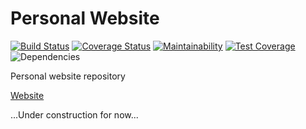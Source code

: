 # Personal Website

[![Build Status](https://travis-ci.org/icheliadinski/website.svg?branch=master)](https://travis-ci.org/icheliadinski/website)
[![Coverage Status](https://coveralls.io/repos/github/icheliadinski/website/badge.svg?branch=master)](https://coveralls.io/github/icheliadinski/website?branch=master)
[![Maintainability](https://api.codeclimate.com/v1/badges/ad0eaf0037aa8cc5d366/maintainability)](https://codeclimate.com/github/icheliadinski/website/maintainability)
[![Test Coverage](https://api.codeclimate.com/v1/badges/ad0eaf0037aa8cc5d366/test_coverage)](https://codeclimate.com/github/icheliadinski/website/test_coverage)
![Dependencies](https://david-dm.org/icheliadinski/website.svg?branch=master)

Personal website repository

[Website](https://igordev.info/)

...Under construction for now...
